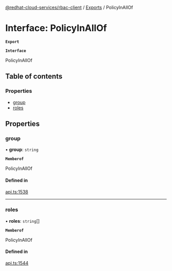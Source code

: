 [@redhat-cloud-services/rbac-client](../README.md) / [Exports](../modules.md) / PolicyInAllOf

# Interface: PolicyInAllOf

**`Export`**

**`Interface`**

PolicyInAllOf

## Table of contents

### Properties

- [group](PolicyInAllOf.md#group)
- [roles](PolicyInAllOf.md#roles)

## Properties

### group

• **group**: `string`

**`Memberof`**

PolicyInAllOf

#### Defined in

[api.ts:1538](https://github.com/RedHatInsights/javascript-clients/blob/master/packages/rbac/api.ts#L1538)

___

### roles

• **roles**: `string`[]

**`Memberof`**

PolicyInAllOf

#### Defined in

[api.ts:1544](https://github.com/RedHatInsights/javascript-clients/blob/master/packages/rbac/api.ts#L1544)
